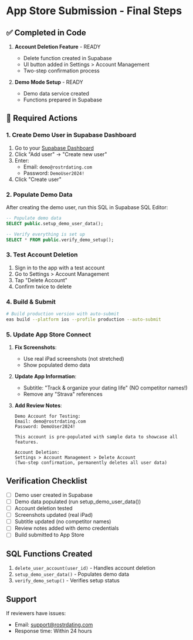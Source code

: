 # App Store Submission - Final Steps

## ✅ Completed in Code

1. **Account Deletion Feature** - READY
   - Delete function created in Supabase
   - UI button added in Settings > Account Management
   - Two-step confirmation process

2. **Demo Mode Setup** - READY
   - Demo data service created
   - Functions prepared in Supabase

## 🔧 Required Actions

### 1. Create Demo User in Supabase Dashboard

1. Go to your [Supabase Dashboard](https://supabase.com/dashboard/project/iiyoasqgwpbuijuagfmz/auth/users)
2. Click "Add user" → "Create new user"
3. Enter:
   - Email: `demo@rostrdating.com`
   - Password: `DemoUser2024!`
4. Click "Create user"

### 2. Populate Demo Data

After creating the demo user, run this SQL in Supabase SQL Editor:

```sql
-- Populate demo data
SELECT public.setup_demo_user_data();

-- Verify everything is set up
SELECT * FROM public.verify_demo_setup();
```

### 3. Test Account Deletion

1. Sign in to the app with a test account
2. Go to Settings > Account Management
3. Tap "Delete Account" 
4. Confirm twice to delete

### 4. Build & Submit

```bash
# Build production version with auto-submit
eas build --platform ios --profile production --auto-submit
```

### 5. Update App Store Connect

1. **Fix Screenshots**:
   - Use real iPad screenshots (not stretched)
   - Show populated demo data

2. **Update App Information**:
   - Subtitle: "Track & organize your dating life" (NO competitor names!)
   - Remove any "Strava" references

3. **Add Review Notes**:
   ```
   Demo Account for Testing:
   Email: demo@rostrdating.com
   Password: DemoUser2024!
   
   This account is pre-populated with sample data to showcase all features.
   
   Account Deletion:
   Settings > Account Management > Delete Account
   (Two-step confirmation, permanently deletes all user data)
   ```

## Verification Checklist

- [ ] Demo user created in Supabase
- [ ] Demo data populated (run setup_demo_user_data())
- [ ] Account deletion tested
- [ ] Screenshots updated (real iPad)
- [ ] Subtitle updated (no competitor names)
- [ ] Review notes added with demo credentials
- [ ] Build submitted to App Store

## SQL Functions Created

1. `delete_user_account(user_id)` - Handles account deletion
2. `setup_demo_user_data()` - Populates demo data
3. `verify_demo_setup()` - Verifies setup status

## Support

If reviewers have issues:
- Email: support@rostrdating.com
- Response time: Within 24 hours